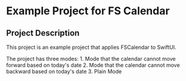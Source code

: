 # Example Project for FS Calendar

## Project Description
This project is an example project that applies FSCalendar to SwiftUI. 

The project has three modes:
    1. Mode that the calendar cannot move forward based on today's date
    2. Mode that the calendar cannot move backward based on today's date
    3. Plain Mode

